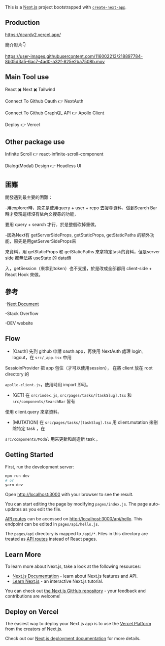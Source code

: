 This is a [Next.js](https://nextjs.org/) project bootstrapped with [`create-next-app`](https://github.com/vercel/next.js/tree/canary/packages/create-next-app).

## Production 
https://dcardv2.vercel.app/

簡介影片👇

https://user-images.githubusercontent.com/116002213/218897784-8b05d3a5-6ac7-4ad0-a32f-825e2ba7508b.mov

## Main Tool use
React ✖️ Next ✖️ Tailwind

Connect To Github Oauth 👉 NextAuth

Connect To Github GraphQL API 👉 Apollo Client

Deploy 👉 Vercel

## Other package use
Infinite Scroll 👉 react-infinite-scroll-component

Dialog(Modal) Design 👉 Headless UI

## 困難
開發遇到最主要的困難：

  -用explorer時，原先是使用query + user + repo 去搜尋資料，做到Search Bar時才發現這樣沒有依內文搜尋的功能，

要用 query + search 才行，於是整個砍掉重做。

  -因為Next有 getServerSideProps, getStaticProps, getStaticPaths 的額外功能，原先是用getServerSideProps來

來資料，用 getStaticProps 和 getStaticPaths 來拿特定task的資料，但是server side 都無法將 useState 的 data傳

入，getSession（來拿到token）也不支援，於是改成全部都用 client-side + React Hook 來做。

## 參考
-[Next Document](https://nextjs.org/docs)

-Stack Overflow

-DEV website

## Flow
- [Oauth] 先到 github 申請 oauth app，再使用 NextAuth 處理 login, logout，在 `src/_app.tsx` 中用

SessioinProvider 把 app 包住（才可以使用session）， 在將 client 放在 root directory 的

`apollo-client.js`，使用時用 import 即可。

- [GET] 在 `src/index.js`, `src/pages/tasks/[taskSlug].tsx` 和 `src/components/SearchBar` 皆有

使用 client.query 來拿資料。

- [MUTATION] 在 `src/pages/tasks/[taskSlug].tsx` 用 client.mutation 來刪除特定 task ，在 

`src/components/Modal` 用來更新和創造新 task 。

## Getting Started

First, run the development server:

```bash
npm run dev
# or
yarn dev
```

Open [http://localhost:3000](http://localhost:3000) with your browser to see the result.

You can start editing the page by modifying `pages/index.js`. The page auto-updates as you edit the file.

[API routes](https://nextjs.org/docs/api-routes/introduction) can be accessed on [http://localhost:3000/api/hello](http://localhost:3000/api/hello). This endpoint can be edited in `pages/api/hello.js`.

The `pages/api` directory is mapped to `/api/*`. Files in this directory are treated as [API routes](https://nextjs.org/docs/api-routes/introduction) instead of React pages.

## Learn More

To learn more about Next.js, take a look at the following resources:

- [Next.js Documentation](https://nextjs.org/docs) - learn about Next.js features and API.
- [Learn Next.js](https://nextjs.org/learn) - an interactive Next.js tutorial.

You can check out [the Next.js GitHub repository](https://github.com/vercel/next.js/) - your feedback and contributions are welcome!

## Deploy on Vercel

The easiest way to deploy your Next.js app is to use the [Vercel Platform](https://vercel.com/new?utm_medium=default-template&filter=next.js&utm_source=create-next-app&utm_campaign=create-next-app-readme) from the creators of Next.js.

Check out our [Next.js deployment documentation](https://nextjs.org/docs/deployment) for more details.
